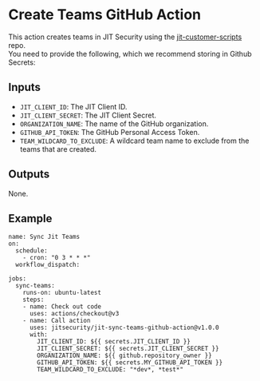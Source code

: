 # Create Teams GitHub Action

This action creates teams in JIT Security using the [jit-customer-scripts](https://github.com/jitsecurity/jit-customer-scripts) repo.\
You need to provide the following, which we recommend storing in Github Secrets:


## Inputs

* `JIT_CLIENT_ID`: The JIT Client ID.
* `JIT_CLIENT_SECRET`: The JIT Client Secret.
* `ORGANIZATION_NAME`: The name of the GitHub organization.
* `GITHUB_API_TOKEN`: The GitHub Personal Access Token.
* `TEAM_WILDCARD_TO_EXCLUDE`: A wildcard team name to exclude from the teams that are created.

## Outputs

None.

## Example
```
name: Sync Jit Teams
on:
  schedule:
    - cron: "0 3 * * *"
  workflow_dispatch:

jobs:
  sync-teams:
    runs-on: ubuntu-latest
    steps:
    - name: Check out code
      uses: actions/checkout@v3
    - name: Call action
      uses: jitsecurity/jit-sync-teams-github-action@v1.0.0
      with:
        JIT_CLIENT_ID: ${{ secrets.JIT_CLIENT_ID }}
        JIT_CLIENT_SECRET: ${{ secrets.JIT_CLIENT_SECRET }}
        ORGANIZATION_NAME: ${{ github.repository_owner }}
        GITHUB_API_TOKEN: ${{ secrets.MY_GITHUB_API_TOKEN }}
        TEAM_WILDCARD_TO_EXCLUDE: "*dev*, *test*"
```
